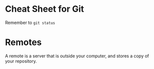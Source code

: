# Cheat Sheet for Git

Remember to `git status`

# Remotes

A remote is a server that is outside your computer, and stores a copy of your
repository.
